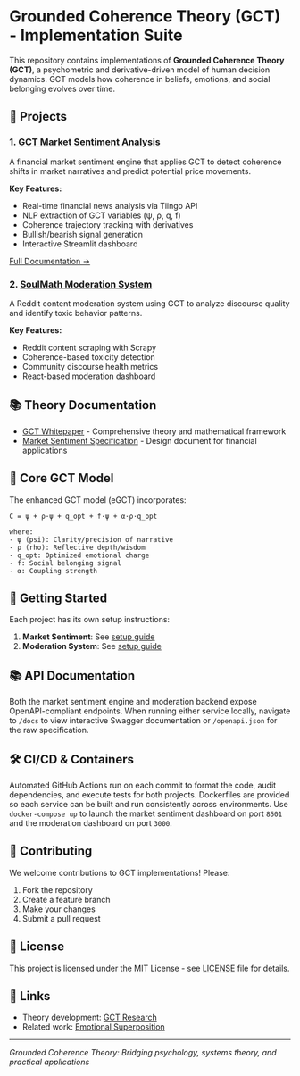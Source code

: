# Grounded Coherence Theory (GCT) - Implementation Suite

This repository contains implementations of **Grounded Coherence Theory (GCT)**, a psychometric and derivative-driven model of human decision dynamics. GCT models how coherence in beliefs, emotions, and social belonging evolves over time.

## 🧠 Projects

### 1. [GCT Market Sentiment Analysis](./gct-market-sentiment/)
A financial market sentiment engine that applies GCT to detect coherence shifts in market narratives and predict potential price movements.

**Key Features:**
- Real-time financial news analysis via Tiingo API
- NLP extraction of GCT variables (ψ, ρ, q, f)
- Coherence trajectory tracking with derivatives
- Bullish/bearish signal generation
- Interactive Streamlit dashboard

[Full Documentation →](./gct-market-sentiment/README.md)

### 2. [SoulMath Moderation System](./soulmath-moderation-system/)
A Reddit content moderation system using GCT to analyze discourse quality and identify toxic behavior patterns.

**Key Features:**
- Reddit content scraping with Scrapy
- Coherence-based toxicity detection
- Community discourse health metrics
- React-based moderation dashboard

## 📚 Theory Documentation

- [GCT Whitepaper](./docs/WHITEPAPER.md) - Comprehensive theory and mathematical framework
- [Market Sentiment Specification](./docs/SPEC-1-Market-Sentiment-Engine.md) - Design document for financial applications

## 🔬 Core GCT Model

The enhanced GCT model (eGCT) incorporates:

```
C = ψ + ρ·ψ + q_opt + f·ψ + α·ρ·q_opt

where:
- ψ (psi): Clarity/precision of narrative
- ρ (rho): Reflective depth/wisdom
- q_opt: Optimized emotional charge
- f: Social belonging signal
- α: Coupling strength
```

## 🚀 Getting Started

Each project has its own setup instructions:

1. **Market Sentiment**: See [setup guide](./gct-market-sentiment/README.md#-quick-start)
2. **Moderation System**: See [setup guide](./soulmath-moderation-system/README.md)

## 📚 API Documentation

Both the market sentiment engine and moderation backend expose OpenAPI-compliant
endpoints. When running either service locally, navigate to `/docs` to view
interactive Swagger documentation or `/openapi.json` for the raw specification.

## 🛠 CI/CD & Containers

Automated GitHub Actions run on each commit to format the code, audit dependencies,
and execute tests for both projects. Dockerfiles are provided so each service can
be built and run consistently across environments. Use `docker-compose up` to
launch the market sentiment dashboard on port `8501` and the moderation
dashboard on port `3000`.

## 🤝 Contributing

We welcome contributions to GCT implementations! Please:
1. Fork the repository
2. Create a feature branch
3. Make your changes
4. Submit a pull request

## 📄 License

This project is licensed under the MIT License - see [LICENSE](./LICENSE) file for details.

## 🔗 Links

- Theory development: [GCT Research](https://github.com/GreatPyreneseDad/GCT)
- Related work: [Emotional Superposition](./docs/WHITEPAPER.md#emotional-superposition)

---

*Grounded Coherence Theory: Bridging psychology, systems theory, and practical applications*
